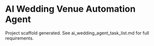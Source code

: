 # AI Wedding Venue Automation Agent

Project scaffold generated. See ai_wedding_agent_task_list.md for full requirements.
